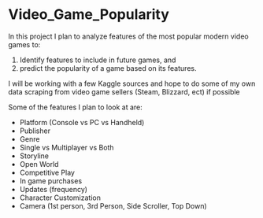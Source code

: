 # Video_Game_Popularity
In this project I plan to analyze features of the most popular modern video games to: 
1) Identify features to include in future games, and 
2) predict the popularity of a game based on its features.

I will be working with a few Kaggle sources and hope to do some of my own data scraping from video game sellers (Steam, Blizzard, ect) if possible

Some of the features I plan to look at are:
- Platform (Console vs PC vs Handheld)
- Publisher
- Genre
- Single vs Multiplayer vs Both
- Storyline
- Open World
- Competitive Play
- In game purchases
- Updates (frequency)
- Character Customization
- Camera (1st person, 3rd Person, Side Scroller, Top Down)

